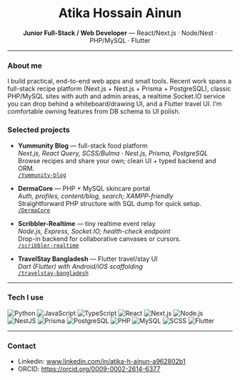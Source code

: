 <!-- Centered intro -->
<h1 align="center">Atika Hossain Ainun</h1>
<p align="center"><b>Junior Full-Stack / Web Developer</b> — React/Next.js · Node/Nest · PHP/MySQL · Flutter</p>

---

### About me
I build practical, end-to-end web apps and small tools. Recent work spans a full-stack recipe platform (Next.js + Nest.js + Prisma + PostgreSQL), classic PHP/MySQL sites with auth and admin areas, a realtime Socket.IO service you can drop behind a whiteboard/drawing UI, and a Flutter travel UI. I’m comfortable owning features from DB schema to UI polish.

### Selected projects
- **Yummunity Blog** — full-stack food platform  
  *Next.js, React Query, SCSS/Bulma · Nest.js, Prisma, PostgreSQL*  
  Browse recipes and share your own; clean UI + typed backend and ORM.  
  [`/Yummunity-blog`](https://github.com/ainun-11/Yummunity-blog)

- **DermaCore** — PHP + MySQL skincare portal  
  *Auth, profiles, content/blog, search; XAMPP-friendly*  
  Straightforward PHP structure with SQL dump for quick setup.  
  [`/DermaCore`](https://github.com/ainun-11/DermaCore)

- **Scribbler-Realtime** — tiny realtime event relay  
  *Node.js, Express, Socket.IO; health-check endpoint*  
  Drop-in backend for collaborative canvases or cursors.  
  [`/scribbler-realtime`](https://github.com/ainun-11/scribbler-realtime)

- **TravelStay Bangladesh** — Flutter travel/stay UI  
  *Dart (Flutter) with Android/iOS scaffolding*  
  [`/travelstay-bangladesh`](https://github.com/ainun-11/travelstay-bangladesh)

---

### Tech I use
![Python](https://img.shields.io/badge/JavaScript-333?logo=python)
![JavaScript](https://img.shields.io/badge/JavaScript-333?logo=javascript)
![TypeScript](https://img.shields.io/badge/TypeScript-333?logo=typescript)
![React](https://img.shields.io/badge/React-333?logo=react)
![Next.js](https://img.shields.io/badge/Next.js-333?logo=nextdotjs)
![Node.js](https://img.shields.io/badge/Node.js-333?logo=nodedotjs)
![NestJS](https://img.shields.io/badge/NestJS-333?logo=nestjs)
![Prisma](https://img.shields.io/badge/Prisma-333?logo=prisma)
![PostgreSQL](https://img.shields.io/badge/PostgreSQL-333?logo=postgresql)
![PHP](https://img.shields.io/badge/PHP-333?logo=php)
![MySQL](https://img.shields.io/badge/MySQL-333?logo=mysql)
![SCSS](https://img.shields.io/badge/SCSS-333?logo=sass)
![Flutter](https://img.shields.io/badge/Flutter-333?logo=flutter)

---

### Contact
- Linkedin: www.linkedin.com/in/atika-h-ainun-a962802b1 
- ORCID: https://orcid.org/0009-0002-2614-6377




